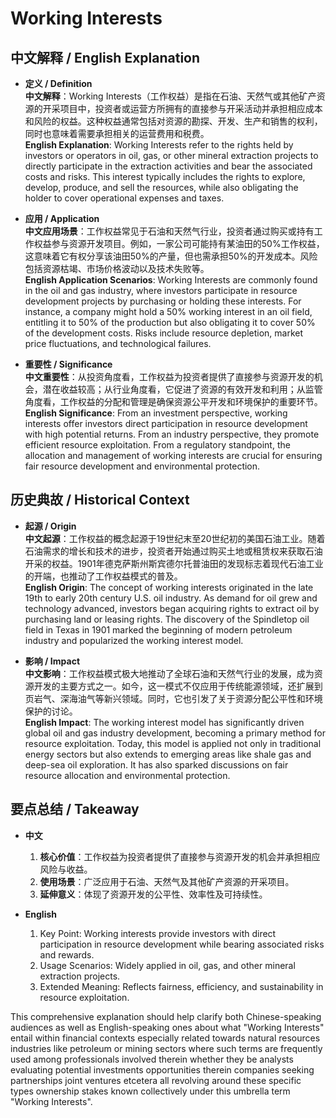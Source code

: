 # Working Interests

## 中文解释 / English Explanation

* **定义 / Definition**  
  **中文解释**：Working Interests（工作权益）是指在石油、天然气或其他矿产资源的开采项目中，投资者或运营方所拥有的直接参与开采活动并承担相应成本和风险的权益。这种权益通常包括对资源的勘探、开发、生产和销售的权利，同时也意味着需要承担相关的运营费用和税费。  
  **English Explanation**: Working Interests refer to the rights held by investors or operators in oil, gas, or other mineral extraction projects to directly participate in the extraction activities and bear the associated costs and risks. This interest typically includes the rights to explore, develop, produce, and sell the resources, while also obligating the holder to cover operational expenses and taxes.

* **应用 / Application**  
  **中文应用场景**：工作权益常见于石油和天然气行业，投资者通过购买或持有工作权益参与资源开发项目。例如，一家公司可能持有某油田的50%工作权益，这意味着它有权分享该油田50%的产量，但也需承担50%的开发成本。风险包括资源枯竭、市场价格波动以及技术失败等。  
  **English Application Scenarios**: Working Interests are commonly found in the oil and gas industry, where investors participate in resource development projects by purchasing or holding these interests. For instance, a company might hold a 50% working interest in an oil field, entitling it to 50% of the production but also obligating it to cover 50% of the development costs. Risks include resource depletion, market price fluctuations, and technological failures.

* **重要性 / Significance**  
  **中文重要性**：从投资角度看，工作权益为投资者提供了直接参与资源开发的机会，潜在收益较高；从行业角度看，它促进了资源的有效开发和利用；从监管角度看，工作权益的分配和管理是确保资源公平开发和环境保护的重要环节。  
  **English Significance**: From an investment perspective, working interests offer investors direct participation in resource development with high potential returns. From an industry perspective, they promote efficient resource exploitation. From a regulatory standpoint, the allocation and management of working interests are crucial for ensuring fair resource development and environmental protection.

## 历史典故 / Historical Context

* **起源 / Origin**  
  **中文起源**：工作权益的概念起源于19世纪末至20世纪初的美国石油工业。随着石油需求的增长和技术的进步，投资者开始通过购买土地或租赁权来获取石油开采的权益。1901年德克萨斯州斯宾德尔托普油田的发现标志着现代石油工业的开端，也推动了工作权益模式的普及。  
  **English Origin**: The concept of working interests originated in the late 19th to early 20th century U.S. oil industry. As demand for oil grew and technology advanced, investors began acquiring rights to extract oil by purchasing land or leasing rights. The discovery of the Spindletop oil field in Texas in 1901 marked the beginning of modern petroleum industry and popularized the working interest model.

* **影响 / Impact**  
  **中文影响**：工作权益模式极大地推动了全球石油和天然气行业的发展，成为资源开发的主要方式之一。如今，这一模式不仅应用于传统能源领域，还扩展到页岩气、深海油气等新兴领域。同时，它也引发了关于资源分配公平性和环境保护的讨论。  
  **English Impact**: The working interest model has significantly driven global oil and gas industry development, becoming a primary method for resource exploitation. Today, this model is applied not only in traditional energy sectors but also extends to emerging areas like shale gas and deep-sea oil exploration. It has also sparked discussions on fair resource allocation and environmental protection.

## 要点总结 / Takeaway

* **中文**  
  1. **核心价值**：工作权益为投资者提供了直接参与资源开发的机会并承担相应风险与收益。
  2. **使用场景**：广泛应用于石油、天然气及其他矿产资源的开采项目。
  3. **延伸意义**：体现了资源开发的公平性、效率性及可持续性。

* **English**
  1. Key Point: Working interests provide investors with direct participation in resource development while bearing associated risks and rewards.
  2. Usage Scenarios: Widely applied in oil, gas, and other mineral extraction projects.
  3. Extended Meaning: Reflects fairness, efficiency, and sustainability in resource exploitation.

This comprehensive explanation should help clarify both Chinese-speaking audiences as well as English-speaking ones about what "Working Interests" entail within financial contexts especially related towards natural resources industries like petroleum or mining sectors where such terms are frequently used among professionals involved therein whether they be analysts evaluating potential investments opportunities therein companies seeking partnerships joint ventures etcetera all revolving around these specific types ownership stakes known collectively under this umbrella term "Working Interests".